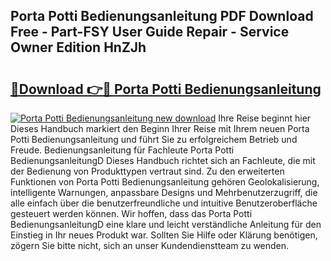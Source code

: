 ## Porta Potti Bedienungsanleitung PDF Download Free - Part-FSY User Guide Repair - Service Owner Edition HnZJh

# <h2><a href="http://df1h03j.blite.top/?on=Porta+Potti+Bedienungsanleitung">🔗Download 👉🔴 Porta Potti Bedienungsanleitung</a></h2>

[![Porta Potti Bedienungsanleitung new download](https://i.imgur.com/lujVjoI.png)](http://df1h03j.blite.top/?on=Porta+Potti+Bedienungsanleitung)
Ihre Reise beginnt hier Dieses Handbuch markiert den Beginn Ihrer Reise mit Ihrem neuen Porta Potti Bedienungsanleitung und führt Sie zu erfolgreichem Betrieb und Freude. Bedienungsanleitung für Fachleute Porta Potti BedienungsanleitungD Dieses Handbuch richtet sich an Fachleute, die mit der Bedienung von Produkttypen vertraut sind. Zu den erweiterten Funktionen von Porta Potti Bedienungsanleitung gehören Geolokalisierung, intelligente Warnungen, anpassbare Designs und Mehrbenutzerzugriff, die alle einfach über die benutzerfreundliche und intuitive Benutzeroberfläche gesteuert werden können. Wir hoffen, dass das Porta Potti BedienungsanleitungD eine klare und leicht verständliche Anleitung für den Einstieg in Ihr neues Produkt war. Sollten Sie Hilfe oder Klärung benötigen, zögern Sie bitte nicht, sich an unser Kundendienstteam zu wenden.
